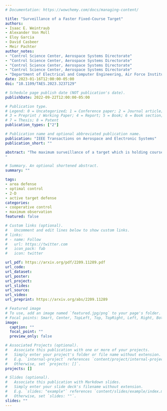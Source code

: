 ```yaml
---
# Documentation: https://wowchemy.com/docs/managing-content/

title: "Surveillance of a Faster Fixed-Course Target"
authors: 
- Isaac E. Weintraub
- Alexander Von Moll
- Eloy Garcia
- David Casbeer
- Meir Pachter
author_notes:
- "Control Science Center, Aerospace Systems Directorate"
- "Control Science Center, Aerospace Systems Directorate"
- "Control Science Center, Aerospace Systems Directorate"
- "Control Science Center, Aerospace Systems Directorate"
- "Department of Electrical and Computer Engineering, Air Force Institute of Technology"
date: 2023-01-16T12:00:00-05:00
doi: "10.1109/TAES.2023.3237129"

# Schedule page publish date (NOT publication's date).
publishDate: 2022-09-22T12:00:00-05:00

# Publication type.
# Legend: 0 = Uncategorized; 1 = Conference paper; 2 = Journal article;
# 3 = Preprint / Working Paper; 4 = Report; 5 = Book; 6 = Book section;
# 7 = Thesis; 8 = Patent
publication_types: ["2"]

# Publication name and optional abbreviated publication name.
publication: "IEEE Transactions on Aerospace and Electronic Systems"
publication_short: ""

abstract: "The maximum surveillance of a target which is holding course is considered, wherein an observer vehicle aims to maximize the time that a faster target remains within a fixed-range of the observer. This entails two coupled phases: an approach phase and observation phase. In the approach phase, the observer strives to make contact with the faster target, such that in the observation phase, the observer is able to maximize the time where the target remains within range. Using Pontryagin's Minimum Principle, the optimal control laws for the observer are found in closed-form. Example scenarios highlight various aspects of the engagement.
"

# Summary. An optional shortened abstract.
summary: ""

tags: 
- area defense
- optimal control
- 2-D
- active target defense
categories:
- cooperative control
- maximum observation
featured: false

# Custom links (optional).
#   Uncomment and edit lines below to show custom links.
# links:
# - name: Follow
#   url: https://twitter.com
#   icon_pack: fab
#   icon: twitter

url_pdf: https://arxiv.org/pdf/2209.11289.pdf
url_code:
url_dataset:
url_poster:
url_project:
url_slides:
url_source:
url_video:
url_preprint: https://arxiv.org/abs/2209.11289

# Featured image
# To use, add an image named `featured.jpg/png` to your page's folder. 
# Focal points: Smart, Center, TopLeft, Top, TopRight, Left, Right, BottomLeft, Bottom, BottomRight.
image: 
  caption: ""
  focal_point: ""
  preview_only: false

# Associated Projects (optional).
#   Associate this publication with one or more of your projects.
#   Simply enter your project's folder or file name without extension.
#   E.g. `internal-project` references `content/project/internal-project/index.md`.
#   Otherwise, set `projects: []`.
projects: []

# Slides (optional).
#   Associate this publication with Markdown slides.
#   Simply enter your slide deck's filename without extension.
#   E.g. `slides: "example"` references `content/slides/example/index.md`.
#   Otherwise, set `slides: ""`.
slides: ""
---
```

